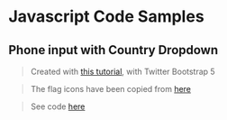# Javascript Code Samples

## Phone input with Country Dropdown

> Created with [this tutorial](https://www.youtube.com/watch?v=hSc-B54iVVo), with Twitter Bootstrap 5

> The flag icons have been copied from [here](https://www.quackit.com/character_sets/emoji/emoji_v3.0/unicode_emoji_v3.0_characters_flags.cfm)

> See code [here](https://github.com/iurianu/js-code-pieces/tree/main/Phone%20Input%20with%20Dropdown)